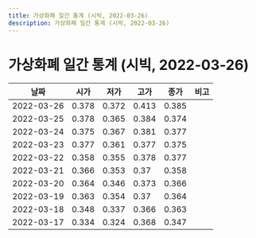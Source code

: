 ```yaml
---
title: 가상화폐 일간 통계 (시빅, 2022-03-26)
description: 가상화폐 일간 통계 (시빅, 2022-03-26)
---
```


가상화폐 일간 통계 (시빅, 2022-03-26)
===

|날짜|시가|저가|고가|종가|비고|
|--|--|--|--|--|--|
|2022-03-26|0.378|0.372|0.413|0.385|    |
|2022-03-25|0.378|0.365|0.384|0.374|    |
|2022-03-24|0.375|0.367|0.381|0.377|    |
|2022-03-23|0.377|0.361|0.377|0.375|    |
|2022-03-22|0.358|0.355|0.378|0.377|    |
|2022-03-21|0.366|0.353|0.37|0.358|    |
|2022-03-20|0.364|0.346|0.373|0.366|    |
|2022-03-19|0.363|0.354|0.37|0.364|    |
|2022-03-18|0.348|0.337|0.366|0.363|    |
|2022-03-17|0.334|0.324|0.368|0.347|    |
